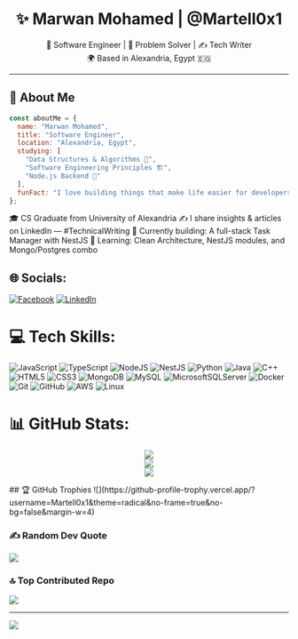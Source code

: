 <h1 align="center">✨ Marwan Mohamed | @Martell0x1</h1>
<p align="center">
  🚀 Software Engineer | 🧠 Problem Solver | ✍️ Tech Writer<br>
  🌍 Based in Alexandria, Egypt 🇪🇬
</p>

---

## 💫 About Me

```js
const aboutMe = {
  name: "Marwan Mohamed",
  title: "Software Engineer",
  location: "Alexandria, Egypt",
  studying: [
    "Data Structures & Algorithms 🧩",
    "Software Engineering Principles 🏗️",
    "Node.js Backend 🚀"
  ],
  funFact: "I love building things that make life easier for developers 💡",
};
```

🎓 CS Graduate from University of Alexandria
✍️ I share insights & articles on LinkedIn — #TechnicalWriting
🔭 Currently building: A full-stack Task Manager with NestJS
🌱 Learning: Clean Architecture, NestJS modules, and Mongo/Postgres combo

## 🌐 Socials:
[![Facebook](https://img.shields.io/badge/Facebook-%231877F2.svg?logo=Facebook&logoColor=white)](https://facebook.com/https://www.facebook.com/narawanmohamed) [![LinkedIn](https://img.shields.io/badge/LinkedIn-%230077B5.svg?logo=linkedin&logoColor=white)](https://linkedin.com/in/https://www.linkedin.com/in/marawan-zein/) 


# 💻 Tech Skills:
![JavaScript](https://img.shields.io/badge/javascript-%23323330.svg?style=for-the-badge&logo=javascript&logoColor=%23F7DF1E) ![TypeScript](https://img.shields.io/badge/typescript-%23007ACC.svg?style=for-the-badge&logo=typescript&logoColor=white) ![NodeJS](https://img.shields.io/badge/node.js-6DA55F?style=for-the-badge&logo=node.js&logoColor=white) ![NestJS](https://img.shields.io/badge/nestjs-E0234E?style=for-the-badge&logo=nestjs&logoColor=white) ![Python](https://img.shields.io/badge/python-3670A0?style=for-the-badge&logo=python&logoColor=ffdd54) ![Java](https://img.shields.io/badge/java-%23ED8B00.svg?style=for-the-badge&logo=openjdk&logoColor=white) ![C++](https://img.shields.io/badge/c++-%2300599C.svg?style=for-the-badge&logo=c%2B%2B&logoColor=white) ![HTML5](https://img.shields.io/badge/html5-%23E34F26.svg?style=for-the-badge&logo=html5&logoColor=white) ![CSS3](https://img.shields.io/badge/css3-%231572B6.svg?style=for-the-badge&logo=css3&logoColor=white) ![MongoDB](https://img.shields.io/badge/MongoDB-%234ea94b.svg?style=for-the-badge&logo=mongodb&logoColor=white&style=for-the-badge&labelColor=black&labelWidth=200) ![MySQL](https://img.shields.io/badge/mysql-%2300758F.svg?style=for-the-badge&logo=mysql&logoColor=white) ![MicrosoftSQLServer](https://img.shields.io/badge/Microsoft%20SQL%20Server-CC2927?style=for-the-badge&logo=microsoft%20sql%20server&logoColor=white) ![Docker](https://img.shields.io/badge/docker-%230db7ed.svg?style=for-the-badge&logo=docker&logoColor=white) ![Git](https://img.shields.io/badge/git-%23F05033.svg?style=for-the-badge&logo=git&logoColor=white) ![GitHub](https://img.shields.io/badge/github-%23121011.svg?style=for-the-badge&logo=github&logoColor=white) ![AWS](https://img.shields.io/badge/AWS-%23FF9900.svg?style=for-the-badge&logo=amazon-aws&logoColor=white) ![Linux](https://img.shields.io/badge/linux-%23FCC624.svg?style=for-the-badge&logo=linux&logoColor=black)

# 📊 GitHub Stats:
<p align="center"> <img src="https://github-readme-stats.vercel.app/api?username=Martell0x1&theme=tokyonight&show_icons=true&hide_border=false&count_private=true" /> <br> <img src="https://github-readme-streak-stats.herokuapp.com/?user=Martell0x1&theme=tokyonight&hide_border=false" /> <br> <img src="https://github-readme-stats.vercel.app/api/top-langs/?username=Martell0x1&theme=tokyonight&layout=compact&hide_border=false" /> </p>
## 🏆 GitHub Trophies
![](https://github-profile-trophy.vercel.app/?username=Martell0x1&theme=radical&no-frame=true&no-bg=false&margin-w=4)

### ✍️ Random Dev Quote
![](https://quotes-github-readme.vercel.app/api?type=vetical&theme=tokyonight)

### 🔝 Top Contributed Repo
![](https://github-contributor-stats.vercel.app/api?username=Martell0x1&limit=5&theme=nightowl&combine_all_yearly_contributions=true)

---
[![](https://visitcount.itsvg.in/api?id=Martell0x1&icon=6&color=5)](https://visitcount.itsvg.in)

<!-- Proudly created with GPRM ( https://gprm.itsvg.in ) -->
